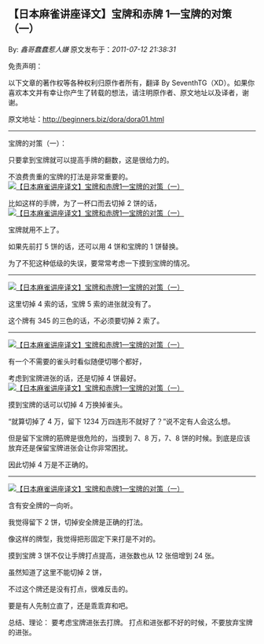 ## 【日本麻雀讲座译文】宝牌和赤牌 1—宝牌的对策（一）

By: _鑫哥蠢蠢惹人嫌_ 原文发布于：_2011-07-12 21:38:31_

免责声明：

以下文章的著作权等各种权利归原作者所有，翻译 By
SeventhTG（XD）。如果你喜欢本文并有幸让你产生了转载的想法，请注明原作者、原文地址以及译者，谢谢。

原文地址：http://beginners.biz/dora/dora01.html

---

宝牌的对策（一）：

只要拿到宝牌就可以提高手牌的翻数，这是很给力的。

不浪费贵重的宝牌的打法是非常重要的。
[![【日本麻雀讲座译文】宝牌和赤牌1—宝牌的对策（一）](http://s9.sinaimg.cn/middle/7f78b76fxa7df7eea56f8&690)](http://photo.blog.sina.com.cn/showpic.html#blogid=7f78b76f0100tsml&url=http://s9.sinaimg.cn/orignal/7f78b76fxa7df7eea56f8)

比如这样的手牌，为了一杯口而去切掉 2 饼的话，
[![【日本麻雀讲座译文】宝牌和赤牌1—宝牌的对策（一）](http://s11.sinaimg.cn/middle/7f78b76fxa7df8b52432a&690)](http://photo.blog.sina.com.cn/showpic.html#blogid=7f78b76f0100tsml&url=http://s11.sinaimg.cn/orignal/7f78b76fxa7df8b52432a)

宝牌就用不上了。

如果先前打 5 饼的话，还可以用 4 饼和宝牌的 1 饼替换。

为了不犯这种低级的失误，要常常考虑一下摸到宝牌的情况。

---

[![【日本麻雀讲座译文】宝牌和赤牌1—宝牌的对策（一）](http://s8.sinaimg.cn/middle/7f78b76fxa7df93121947&690)](http://photo.blog.sina.com.cn/showpic.html#blogid=7f78b76f0100tsml&url=http://s8.sinaimg.cn/orignal/7f78b76fxa7df93121947)

这里切掉 4 索的话，宝牌 5 索的进张就没有了。

这个牌有 345 的三色的话，不必须要切掉 2 索了。

---

[![【日本麻雀讲座译文】宝牌和赤牌1—宝牌的对策（一）](http://s10.sinaimg.cn/middle/7f78b76fxa7e06576bc89&690)](http://photo.blog.sina.com.cn/showpic.html#blogid=7f78b76f0100tsml&url=http://s10.sinaimg.cn/orignal/7f78b76fxa7e06576bc89)

有一个不需要的雀头时看似随便切哪个都好，

考虑到宝牌进张的话，还是切掉 4 饼最好。
[![【日本麻雀讲座译文】宝牌和赤牌1—宝牌的对策（一）](http://s4.sinaimg.cn/middle/7f78b76fxa7e07003c193&690)](http://photo.blog.sina.com.cn/showpic.html#blogid=7f78b76f0100tsml&url=http://s4.sinaimg.cn/orignal/7f78b76fxa7e07003c193)

摸到宝牌的话可以切掉 4 万换掉雀头。

“就算切掉了 4 万，留下 1234 万四连形不就好了？”说不定有人会这么想。

但是留下宝牌的筋牌是很危险的，当摸到 7、8 万，7、8 饼的时候。到底是应该放弃还是保留宝牌进张会让你非常困扰。

因此切掉 4 万是不正确的。

---

[![【日本麻雀讲座译文】宝牌和赤牌1—宝牌的对策（一）](http://s9.sinaimg.cn/middle/7f78b76fxa7e094fc48f8&690)](http://photo.blog.sina.com.cn/showpic.html#blogid=7f78b76f0100tsml&url=http://s9.sinaimg.cn/orignal/7f78b76fxa7e094fc48f8)

含有安全牌的一向听。

我觉得留下 2 饼，切掉安全牌是正确的打法。

像这样的牌型，我觉得把形固定下来打是不对的。

摸到宝牌 3 饼不仅让手牌打点提高，进张数也从 12 张倍增到 24 张。

虽然知道了这里不能切掉 2 饼，

不过这个牌还是没有打点，很难反击的。

要是有人先制立直了，还是乖乖弃和吧。

总结、理论：
要考虑宝牌进张去打牌。
打点和进张都不好的时候，不要放弃宝牌的进张。

